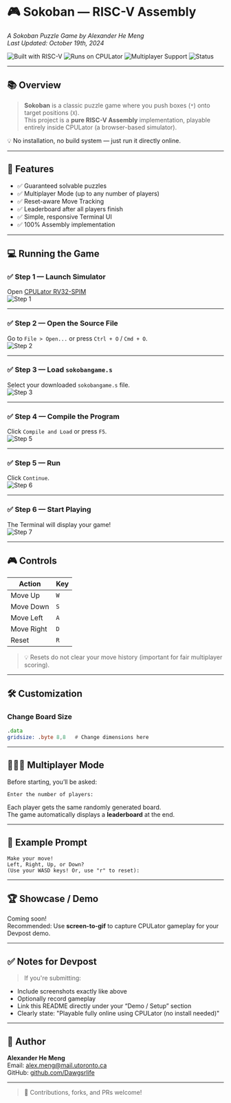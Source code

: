 # 🎮 Sokoban — RISC-V Assembly  
_A Sokoban Puzzle Game by Alexander He Meng_  
_Last Updated: October 19th, 2024_

![Built with RISC-V](https://img.shields.io/badge/Built%20with-RISC--V%20Assembly-blueviolet)
![Runs on CPULator](https://img.shields.io/badge/Platform-CPULator%20RV32--SPIM-brightgreen)
![Multiplayer Support](https://img.shields.io/badge/Feature-Multiplayer-informational)
![Status](https://img.shields.io/badge/Status-Playable%20%26%20Complete-success)

---

## 📚 Overview

> **Sokoban** is a classic puzzle game where you push boxes (`*`) onto target positions (`X`).  
This project is a **pure RISC-V Assembly** implementation, playable entirely inside CPULator (a browser-based simulator).  

💡 No installation, no build system — just run it directly online.

---

## 🎯 Features

- ✅ Guaranteed solvable puzzles
- ✅ Multiplayer Mode (up to any number of players)
- ✅ Reset-aware Move Tracking
- ✅ Leaderboard after all players finish
- ✅ Simple, responsive Terminal UI
- ✅ 100% Assembly implementation

---

## 💻 Running the Game

### ✅ Step 1 — Launch Simulator  
Open [CPULator RV32-SPIM](https://cpulator.01xz.net/?sys=rv32-spim)  
![Step 1](https://github.com/Dawgsrlife/Sokoban-Game/blob/main/User%20Guide%20Screenshots/1.png)

---

### ✅ Step 2 — Open the Source File  
Go to `File > Open...` or press `Ctrl + O` / `Cmd + O`.  
![Step 2](https://github.com/Dawgsrlife/Sokoban-Game/blob/main/User%20Guide%20Screenshots/2.png)

---

### ✅ Step 3 — Load `sokobangame.s`  
Select your downloaded `sokobangame.s` file.  
![Step 3](https://github.com/Dawgsrlife/Sokoban-Game/blob/main/User%20Guide%20Screenshots/3.png)

---

### ✅ Step 4 — Compile the Program  
Click `Compile and Load` or press `F5`.  
![Step 5](https://github.com/Dawgsrlife/Sokoban-Game/blob/main/User%20Guide%20Screenshots/5.png)

---

### ✅ Step 5 — Run  
Click `Continue`.  
![Step 6](https://github.com/Dawgsrlife/Sokoban-Game/blob/main/User%20Guide%20Screenshots/6.png)

---

### ✅ Step 6 — Start Playing  
The Terminal will display your game!  
![Step 7](https://github.com/Dawgsrlife/Sokoban-Game/blob/main/User%20Guide%20Screenshots/7.png)

---

## 🎮 Controls

| Action | Key |
|--------|------|
| Move Up | `W` |
| Move Down | `S` |
| Move Left | `A` |
| Move Right | `D` |
| Reset | `R` |

> 💡 Resets do not clear your move history (important for fair multiplayer scoring).

---

## 🛠️ Customization

### Change Board Size

```asm
.data
gridsize: .byte 8,8   # Change dimensions here
```

---

## 🧑‍🤝‍🧑 Multiplayer Mode

Before starting, you’ll be asked:

```text
Enter the number of players:
```

Each player gets the same randomly generated board.  
The game automatically displays a **leaderboard** at the end.

---

## 🥇 Example Prompt

```text
Make your move!
Left, Right, Up, or Down?
(Use your WASD keys! Or, use "r" to reset):
```

---

## 🏆 Showcase / Demo

Coming soon!  
Recommended: Use **screen-to-gif** to capture CPULator gameplay for your Devpost demo.

---

## ✅ Notes for Devpost
> If you're submitting:
- Include screenshots exactly like above
- Optionally record gameplay
- Link this README directly under your “Demo / Setup” section
- Clearly state: "Playable fully online using CPULator (no install needed)"

---

## 🙌 Author

**Alexander He Meng**  
Email: alex.meng@mail.utoronto.ca  
GitHub: [github.com/Dawgsrlife](https://github.com/Dawgsrlife)  

---

> 💬 Contributions, forks, and PRs welcome!
